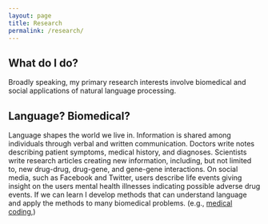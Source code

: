 ```yaml
---
layout: page
title: Research
permalink: /research/
---
```


## What do I do?
Broadly speaking, my primary research interests involve biomedical and social applications of natural language processing.

## Language? Biomedical?
Language shapes the world we live in. Information is shared among individuals through verbal and written communication. Doctors write notes describing patient symptoms, medical history, and diagnoses. Scientists write research articles creating new information, including, but not limited to, new drug-drug, drug-gene, and gene-gene interactions. On social media, such as Facebook and Twitter, users describe life events giving insight on the users mental health illnesses indicating possible adverse drug events. If we can learn I develop methods that can understand language and apply the methods to many biomedical problems. (e.g., <a href="https://anthonyrios.net/blog/2018/02/naacl">medical coding</a>,) 
